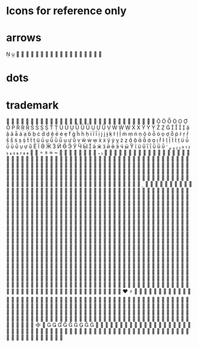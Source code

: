 # Icons for reference only
# arrows
                   
# dots
# trademark
                          
⏻ ⏼ ⏽ ⏾ ⭘
                                       
                                        
                                        
                                        
          
                
                     
                             
                                        
                                        
                                        
                                      
                                        
                                        
                                   
                                      
                                      
                                        
                                       
                                        
                            
                                        
                                        
                                        
                                        
                                        
                                  
                                        
                                   
♥ ⚡ 
                                        
                                        
                                        
                                        
          
           
                    
                                        
          
